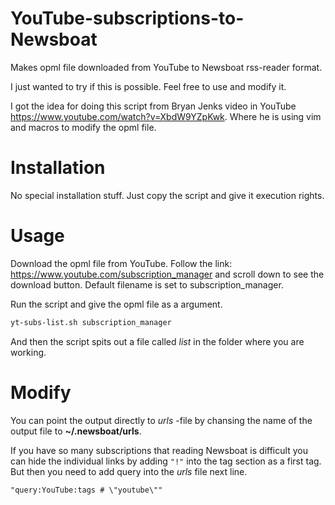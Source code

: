 # YouTube-subscriptions-to-Newsboat
Makes opml file downloaded from YouTube to Newsboat rss-reader format.

I just wanted to try if this is possible. Feel free to use and modify it.

I got the idea for doing this script from Bryan Jenks video in YouTube https://www.youtube.com/watch?v=XbdW9YZpKwk. Where he is using vim and macros to modify the opml file.

# Installation
No special installation stuff. Just copy the script and give it execution rights.

# Usage
Download the opml file from YouTube. Follow the link: https://www.youtube.com/subscription_manager and scroll down to see the download button. Default filename is set to subscription_manager.

Run the script and give the opml file as a argument.
```bash
yt-subs-list.sh subscription_manager
```
And then the script spits out a file called _list_ in the folder where you are working.

# Modify

You can point the output directly to _urls_ -file by chansing the name of the output file to **~/.newsboat/urls**.

If you have so many subscriptions that reading Newsboat is difficult you can hide the individual links by adding `"!"` into the tag section as a first tag. But then you need to add query into the _urls_ file next line.

`"query:YouTube:tags # \"youtube\""`
